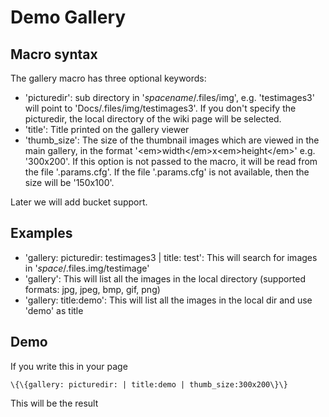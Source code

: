 Demo Gallery
============

Macro syntax
------------

The gallery macro has three optional keywords:

-   'picturedir': sub directory in '*spacename*/.files/img', e.g.
    'testimages3' will point to 'Docs/.files/img/testimages3'. If you
    don't specify the picturedir, the local directory of the wiki page
    will be selected.
-   'title': Title printed on the gallery viewer
-   'thumb\_size': The size of the thumbnail images which are viewed in
    the main gallery, in the format
    '\<em\>width\</em\>x\<em\>height\</em\>' e.g. '300x200'. If this
    option is not passed to the macro, it will be read from the file
    '.params.cfg'. If the file '.params.cfg' is not available, then the
    size will be '150x100'.

Later we will add bucket support.

Examples
--------

-   'gallery: picturedir: testimages3 | title: test': This will search
    for images in '*space*/.files.img/testimage'
-   'gallery': This will list all the images in the local directory
    (supported formats: jpg, jpeg, bmp, gif, png)
-   'gallery: title:demo': This will list all the images in the local
    dir and use 'demo' as title

Demo
----

If you write this in your page

```
\{\{gallery: picturedir: | title:demo | thumb_size:300x200\}\}
```

This will be the result
